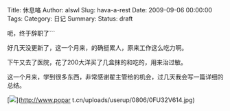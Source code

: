 Title: 休息咯
Author: alswl
Slug: hava-a-rest
Date: 2009-09-06 00:00:00
Tags: 
Category: 日记
Summary: 
Status: draft

呃，终于辞职了```

好几天没更新了，这一个月来，的确挺累人，原来工作这么吃力啊。

下午又去了医院，花了200大洋买了几盒抹的和吃的，用来治过敏。

这一个月来，学到很多东西，非常感谢翟主管给的机会，过几天我会写一篇详细的总结。

[![](http://www.popart.cn/uploads/userup/0806/0FU32V614.jpg)](http://www.popar
t.cn/uploads/userup/0806/0FU32V614.jpg)


